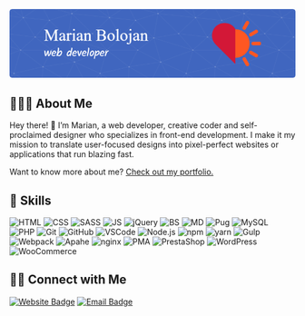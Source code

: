 [![Adorade's GitHub Banner](./assets/github-header-image.png)](https://adorade.ro)

## 👨🏻‍💻 About Me

Hey there! 👋 I’m Marian, a web developer, creative coder and self-proclaimed designer who specializes in front-end development. I make it my mission to translate user-focused designs into pixel-perfect websites or applications that run blazing fast.

Want to know more about me? [Check out my portfolio.](https://adorade.ro/)

## 💼 Skills

![HTML](https://img.shields.io/badge/HTML-E34F26?style=for-the-badge&logo=html5&logoColor=white)
![CSS](https://img.shields.io/badge/CSS-1572B6?style=for-the-badge&logo=CSS3&logoColor=white)
![SASS](https://img.shields.io/badge/SASS-CC6699?style=for-the-badge&logo=sass&logoColor=white)
![JS](https://img.shields.io/badge/JS-F7DF1E?style=for-the-badge&logo=javascript&logoColor=black)
![jQuery](https://img.shields.io/badge/jQuery-0769AD?style=for-the-badge&logo=jquery&logoColor=white)
![BS](https://img.shields.io/badge/Bootstrap-7952B3?style=for-the-badge&logo=bootstrap&logoColor=white)
![MD](https://img.shields.io/badge/Markdown-000000?style=for-the-badge&logo=markdown&logoColor=white)
![Pug](https://img.shields.io/badge/Pug-A86454?style=for-the-badge&logo=pug&logoColor=white)
![MySQL](https://img.shields.io/badge/MySQL-4479A1?style=for-the-badge&logo=MySQL&logoColor=white)
![PHP](https://img.shields.io/badge/PHP-777BB4?style=for-the-badge&logo=PHP&logoColor=white)
![Git](https://img.shields.io/badge/Git-F05032?style=for-the-badge&logo=Git&logoColor=white)
![GitHub](https://img.shields.io/badge/GitHub-181717?style=for-the-badge&logo=GitHub&logoColor=white)
![VSCode](https://img.shields.io/badge/VS%20Code-007ACC?style=for-the-badge&logo=visual-studio-code&logoColor=white)
![Node.js](https://img.shields.io/badge/Node.js-339933?style=for-the-badge&logo=node.js&logoColor=white)
![npm](https://img.shields.io/badge/npm-cc3534?style=for-the-badge&logo=npm&logoColor=white)
![yarn](https://img.shields.io/badge/yarn-2C8EBB?style=for-the-badge&logo=yarn&logoColor=white)
![Gulp](https://img.shields.io/badge/Gulp-CF4647?style=for-the-badge&logo=gulp&logoColor=white)
![Webpack](https://img.shields.io/badge/WebPack-8DD6F9?style=for-the-badge&logo=webpack&logoColor=black)
![Apahe](https://img.shields.io/badge/Apache-D22128?style=for-the-badge&logo=apache&logoColor=white)
![nginx](https://img.shields.io/badge/nginx-009639?style=for-the-badge&logo=nginx&logoColor=white)
![PMA](https://img.shields.io/badge/phpMyAdmin-6C78AF?style=for-the-badge&logo=phpMyAdmin&logoColor=white)
![PrestaShop](https://img.shields.io/badge/PrestaShop-DF0067?style=for-the-badge&logo=prestashop&logoColor=white)
![WordPress](https://img.shields.io/badge/WordPress-21759B?style=for-the-badge&logo=wordpress&logoColor=white)
![WooCommerce](https://img.shields.io/badge/WooCommerce-96588A?style=for-the-badge&logo=woo&logoColor=white)

<!-- ## 📈 GitHub Stats

[![Adorade's GitHub stats](https://github-readme-stats.vercel.app/api?username=adorade&show_icons=true&theme=radical)](https://github.com/adorade)  
[![Top Langs](https://github-readme-stats.vercel.app/api/top-langs/?username=adorade&theme=radical&layout=compact)](https://github.com/adorade) -->

## 🤝🏻 Connect with Me

[![Website Badge](https://img.shields.io/badge/adorade.ro-ff5722?style=for-the-badge&logo=google-chrome&logoColor=white)](https://adorade.ro)
[![Email Badge](https://img.shields.io/badge/mbolojan@yahoo.com-6001D2?style=for-the-badge&logo=yahoo&logoColor=white)](mailto:adorade@outlook.com)
